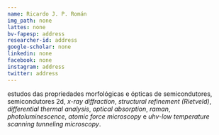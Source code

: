 ```yaml
---
name: Ricardo J. P. Román
img_path: none
lattes: none
bv-fapesp: address
researcher-id: address
google-scholar: none
linkedin: none
facebook: none
instagram: address
twitter: address
---
```

estudos das propriedades morfológicas e ópticas de semicondutores,
semicondutores 2d, _x-ray diffraction_, _structural refinement (Rietveld)_,
_differential thermal analysis_, _optical absorption_, _raman_,
_photoluminescence_, _atomic force microscopy_ e _uhv-low temperature scanning
tunneling microscopy_.

